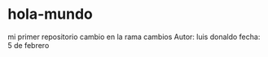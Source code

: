 # hola-mundo
mi primer repositorio
cambio en la rama cambios
Autor: luis donaldo
fecha: 5 de febrero
